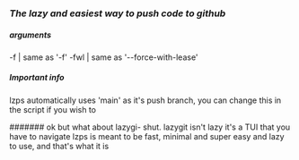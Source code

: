 ### *The lazy **and** easiest way to push code to github*

##### arguments
-f | same as '-f'
-fwl | same as '--force-with-lease'

##### Important info
lzps automatically uses 'main' as it's push branch, you can change this in the script if you wish to


####### ok but what about lazygi-
shut.
lazygit isn't lazy
it's a TUI that you have to navigate
lzps is meant to be fast, minimal and super easy and lazy to use, and that's what it is
